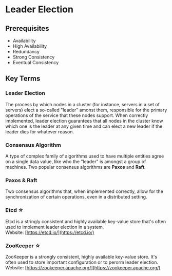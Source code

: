 # Leader Election  


## Prerequisites  
* Availability
* High Availability
* Redundancy
* Strong Consistency
* Eventual Consistency

## Key Terms  
### Leader Election  
The process by which nodes in a cluster (for instance, servers in a set of servers) elect a so-called "leader" amonst them, responsible for the primary operations of the service that these nodes support. When correctly implemented, leader election guarantees that all nodes in the cluster know which one is the leader at any given time and can elect a new leader if the leader dies for whatever reason.

### Consensus Algorithm  
A type of complex family of algorithms used to have multiple entities agree on a single data value, like who the "leader" is amongst a group of machines. Two popular consensus algorithms are __Paxos__ and __Raft__.  

### Paxos & Raft  
Two consensus algorithms that, when implemented correctly, allow for the synchronization of certain operations, even in a distributed setting.  

### Etcd ☆  
Etcd is a stringly consistent and highly available key-value store that's often used to implement leader election in a system.  
Website: [https://etcd.io/](https://etcd.io/)

### ZooKeeper ☆  
ZooKeeper is a strongly consistent, highly available key-value store. It's often used to store important configuration or to perorm leader election.  
Website: [https://zookeeper.apache.org/](https://zookeeper.apache.org/)